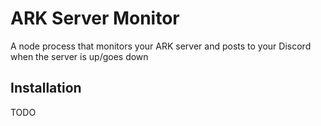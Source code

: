 # ARK Server Monitor

A node process that monitors your ARK server and posts to your Discord when the server is up/goes down

## Installation

TODO